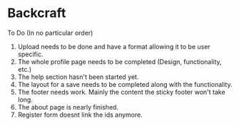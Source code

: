 Backcraft
=========

To Do (In no particular order)
  1. Upload needs to be done and have a format allowing it to be user specific.
  2. The whole profile page needs to be completed (Design, functionality, etc.)
  3. The help section hasn't been started yet.
  4. The layout for a save needs to be completed along with the functionality.
  5. The footer needs work. Mainly the content the sticky footer won't take long.
  6. The about page is nearly finished.
  7. Register form doesnt link the ids anymore.
